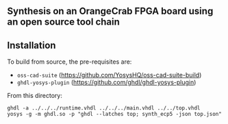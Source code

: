 ## Synthesis on an OrangeCrab FPGA board using an open source tool chain


Installation
------------

To build from source, the pre-requisites are:

* `oss-cad-suite` (https://github.com/YosysHQ/oss-cad-suite-build)
* `ghdl-yosys-plugin` (https://github.com/ghdl/ghdl-yosys-plugin)

From this directory:

```
ghdl -a ../../../runtime.vhdl ../../../main.vhdl ../../top.vhdl 
yosys -g -m ghdl.so -p "ghdl --latches top; synth_ecp5 -json top.json"
```